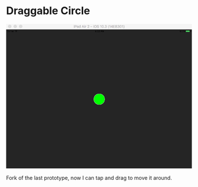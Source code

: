 Draggable Circle
===================

![Recording](recording.gif)

Fork of the last prototype, now I can tap and drag to move it around.
